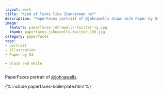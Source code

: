 ```yaml
---
layout: work
title: "Kind of looks like Slenderman no?"
description: "PaperFaces portrait of @johnawells drawn with Paper by 53 on an iPad."
image: 
  feature: paperfaces-johnawells-twitter-lg.jpg
  thumb: paperfaces-johnawells-twitter-150.jpg
category: paperfaces
tags: 
- portrait
- illustration
- Paper by 53

- black and white
---
```


PaperFaces portrait of [@johnawells](http://twitter.com/johnawells).

{% include paperfaces-boilerplate.html %}